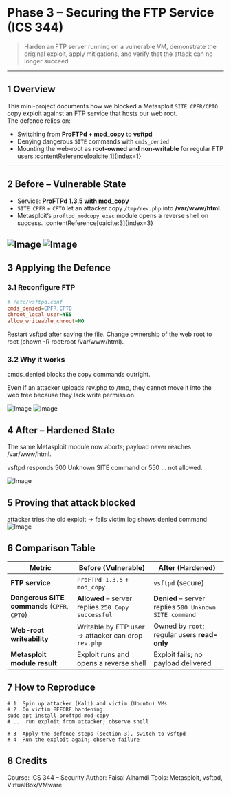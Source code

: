 # Phase 3 – Securing the FTP Service (ICS 344)

> Harden an FTP server running on a vulnerable VM, demonstrate the original exploit, apply mitigations, and verify that the attack can no longer succeed.

---

## 1  Overview

This mini-project documents how we blocked a Metasploit `SITE CPFR/CPTO` copy exploit against an FTP service that hosts our web root.  
The defence relies on:

* Switching from **ProFTPd + mod_copy** to **vsftpd**  
* Denying dangerous `SITE` commands with `cmds_denied`  
* Mounting the web-root as **root-owned and non-writable** for regular FTP users :contentReference[oaicite:1]{index=1}

<!-- 📸 Place your main diagram here -->
---

## 2  Before – Vulnerable State

* Service: **ProFTPd 1.3.5 with mod_copy**  
* `SITE CPFR` + `CPTO` let an attacker copy `/tmp/rev.php` into **/var/www/html**.  
* Metasploit’s `proftpd_modcopy_exec` module opens a reverse shell on success. :contentReference[oaicite:3]{index=3}

<!-- 📸 Screenshot: metasploit exploit succeeds -->
![Image](https://github.com/user-attachments/assets/59154339-933d-4537-b855-2976746d6b25)
![Image](https://github.com/user-attachments/assets/03f353ab-5c67-4de1-9e8c-2dac764381f2)
---

## 3  Applying the Defence

### 3.1  Reconfigure FTP

```ini
# /etc/vsftpd.conf
cmds_denied=CPFR,CPTO
chroot_local_user=YES
allow_writeable_chroot=NO
```
Restart vsftpd after saving the file.
Change ownership of the web root to root (chown -R root:root /var/www/html).

### 3.2 Why it works
cmds_denied blocks the copy commands outright.

Even if an attacker uploads rev.php to /tmp, they cannot move it into the web tree because they lack write permission. 

<!-- 📸 Screenshot: vsftpd config or terminal showing chown -->
![Image](https://github.com/user-attachments/assets/13dcfe96-0f0c-44eb-bc35-b1765ee4519a)
![Image](https://github.com/user-attachments/assets/1f2fb9c5-0d6a-42f6-a58e-1b34a9ce8d63)

## 4 After – Hardened State
The same Metasploit module now aborts; payload never reaches /var/www/html.

vsftpd responds 500 Unknown SITE command or 550 ... not allowed. 

<!-- 📸 Screenshot: exploit aborted / rev.php missing -->
![Image](https://github.com/user-attachments/assets/7b921a8f-579d-4053-93c5-c839b04eb4e3)

## 5 Proving that attack blocked 
attacker tries the old exploit → fails
victim log shows denied command
![Image](https://github.com/user-attachments/assets/416337bb-1d9d-4ddb-af8f-f80b597cd244)

## 6 Comparison Table
| Metric                                                   | Before (Vulnerable)                                   | After (Hardened)                                   |
|----------------------------------------------------------|-------------------------------------------------------|----------------------------------------------------|
| **FTP service**                                          | `ProFTPd 1.3.5` + `mod_copy`                           | `vsftpd` (secure)                                  |
| **Dangerous SITE commands** (`CPFR`, `CPTO`)             | **Allowed** – server replies `250 Copy successful`    | **Denied** – server replies `500 Unknown SITE command` |
| **Web-root writeability**                                | Writable by FTP user → attacker can drop `rev.php`    | Owned by `root`; regular users **read-only**       |
| **Metasploit module result**                             | Exploit runs and opens a reverse shell                | Exploit fails; no payload delivered                |

## 7 How to Reproduce
```
# 1  Spin up attacker (Kali) and victim (Ubuntu) VMs
# 2  On victim BEFORE hardening:
sudo apt install proftpd-mod-copy
# ... run exploit from attacker; observe shell

# 3  Apply the defence steps (section 3), switch to vsftpd
# 4  Run the exploit again; observe failure
```

## 8 Credits
Course: ICS 344 – Security
Author: Faisal Alhamdi
Tools: Metasploit, vsftpd, VirtualBox/VMware
